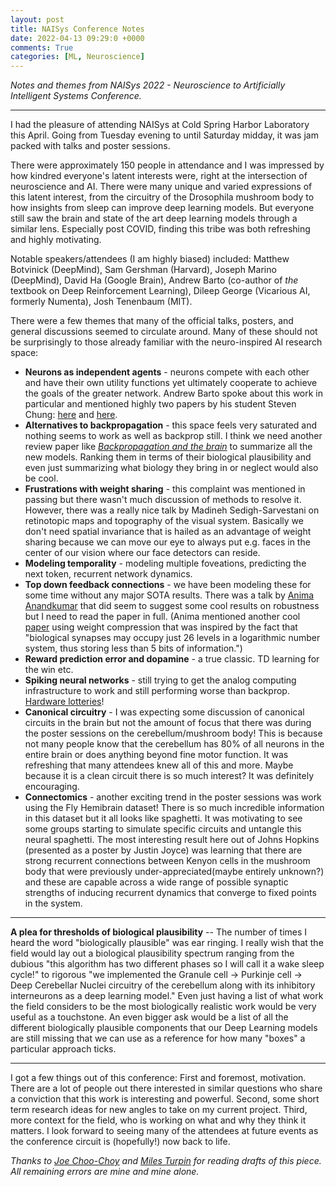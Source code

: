 ```yaml
---
layout: post
title: NAISys Conference Notes
date: 2022-04-13 09:29:0 +0000
comments: True
categories: [ML, Neuroscience]
---
```


*Notes and themes from NAISys 2022 - Neuroscience to Artificially Intelligent Systems Conference.*

---

I had the pleasure of attending NAISys at Cold Spring Harbor Laboratory this April. Going from Tuesday evening to until Saturday midday, it was jam packed with talks and poster sessions.

There were approximately 150 people in attendance and I was impressed by how kindred everyone's latent interests were, right at the intersection of neuroscience and AI. There were many unique and varied expressions of this latent interest, from the circuitry of the Drosophila mushroom body to how insights from sleep can improve deep learning models. But everyone still saw the brain and state of the art deep learning models through a similar lens. Especially post COVID, finding this tribe was both refreshing and highly motivating.

Notable speakers/attendees (I am highly biased) included: Matthew Botvinick (DeepMind), Sam Gershman (Harvard), Joseph Marino (DeepMind), David Ha (Google Brain), Andrew Barto (co-author of *the* textbook on Deep Reinforcement Learning), Dileep George (Vicarious AI, formerly Numenta), Josh Tenenbaum (MIT).

There were a few themes that many of the official talks, posters, and general discussions seemed to circulate around. Many of these should not be surprisingly to those already familiar with the neuro-inspired AI research space:
* **Neurons as independent agents** - neurons compete with each other and have their own utility functions yet ultimately cooperate to achieve the goals of the greater network. Andrew Barto spoke about this work in particular and mentioned highly two papers by his student Steven Chung: [here](https://proceedings.neurips.cc/paper/2021/file/7c05147f3029c97ce26c0cb0b2469fca-Paper.pdf) and [here](https://www.aaai.org/AAAI22Papers/AAAI-8669.ChungS.pdf).
* **Alternatives to backpropagation** - this space feels very saturated and nothing seems to work as well as backprop still. I think we need another review paper like *[Backpropagation and the brain](https://www.nature.com/articles/s41583-020-0277-3)* to summarize all the new models. Ranking them in terms of their biological plausibility and even just summarizing what biology they bring in or neglect would also be cool.
* **Frustrations with weight sharing** - this complaint was mentioned in passing but there wasn't much discussion of methods to resolve it. However, there was a really nice talk by Madineh Sedigh-Sarvestani on retinotopic maps and topography of the visual system. Basically we don't need spatial invariance that is hailed as an advantage of weight sharing because we can move our eye to always put e.g. faces in the center of our vision where our face detectors can reside.
* **Modeling temporality** - modeling multiple foveations, predicting the next token, recurrent network dynamics.
* **Top down feedback connections** - we have been modeling these for some time without any major SOTA results. There was a talk by [Anima Anandkumar](https://arxiv.org/pdf/2007.09200.pdf) that did seem to suggest some cool results on robustness but I need to read the paper in full. (Anima mentioned another cool [paper](https://arxiv.org/pdf/2006.14560.pdf) using weight compression that was inspired by the fact that "biological synapses may occupy just 26 levels in a logarithmic number system, thus storing less than 5 bits of information.")
* **Reward prediction error and dopamine** - a true classic. TD learning for the win etc.
* **Spiking neural networks** - still trying to get the analog computing infrastructure to work and still performing worse than backprop. [Hardware lotteries](https://www.trentonbricken.com/ComputingPathDependencies/)!
* **Canonical circuitry** - I was expecting some discussion of canonical circuits in the brain but not the amount of focus that there was during the poster sessions on the cerebellum/mushroom body! This is because not many people know that the cerebellum has 80% of all neurons in the entire brain or does anything beyond fine motor function. It was refreshing that many attendees knew all of this and more. Maybe because it is a clean circuit there is so much interest? It was definitely encouraging.
* **Connectomics** - another exciting trend in the poster sessions was work using the Fly Hemibrain dataset! There is so much incredible information in this dataset but it all looks like spaghetti. It was motivating to see some groups starting to simulate specific circuits and untangle this neural spaghetti. The most interesting result here out of Johns Hopkins (presented as a poster by Justin Joyce) was learning that there are strong recurrent connections between Kenyon cells in the mushroom body that were previously under-appreciated(maybe entirely unknown?) and these are capable across a wide range of possible synaptic strengths of inducing recurrent dynamics that converge to fixed points in the system.

---

**A plea for thresholds of biological plausibility** -- The number of times I heard the word "biologically plausible" was ear ringing. I really wish that the field would lay out a biological plausibility spectrum ranging from the dubious "this algorithm has two different phases so I will call it a wake sleep cycle!" to rigorous "we implemented the Granule cell -> Purkinje cell -> Deep Cerebellar Nuclei circuitry of the cerebellum along with its inhibitory interneurons as a deep learning model." Even just having a list of what work the field considers to be the most biologically realistic work would be very useful as a touchstone. An even bigger ask would be a list of all the different biologically plausible components that our Deep Learning models are still missing that we can use as a reference for how many "boxes" a particular approach ticks.

---

I got a few things out of this conference: First and foremost, motivation. There are a lot of people out there interested in similar questions who share a conviction that this work is interesting and powerful. Second, some short term research ideas for new angles to take on my current project. Third, more context for the field, who is working on what and why they think it matters. I look forward to seeing many of the attendees at future events as the conference circuit is (hopefully!) now back to life.

*Thanks to [Joe Choo-Choy](https://twitter.com/joechoochoy) and [Miles Turpin](https://twitter.com/milesaturpin) for reading drafts of this piece. All remaining errors are mine and mine alone.*
